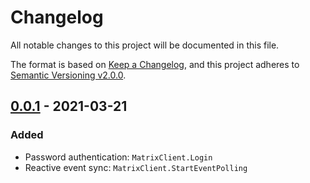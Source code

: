 # Changelog
All notable changes to this project will be documented in this file.

The format is based on [Keep a Changelog](https://keepachangelog.com/en/1.0.0/),
and this project adheres to [Semantic
Versioning v2.0.0](https://semver.org/spec/v2.0.0.html).

## [0.0.1] - 2021-03-21
### Added
- Password authentication: `MatrixClient.Login`
- Reactive event sync: `MatrixClient.StartEventPolling`

[0.0.1]: https://github.com/ForNeVeR/Smith.MatrixSdk/releases/tag/v0.0.1
[Unreleased]: https://github.com/ForNeVeR/Smith.MatrixSdk/compare/v0.0.1...HEAD
